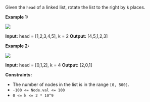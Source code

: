 
Given the  `head`  of a linked list, rotate the list to the right by  `k`  places.

**Example 1:**

![](https://assets.leetcode.com/uploads/2020/11/13/rotate1.jpg)

**Input:** head = [1,2,3,4,5], k = 2
**Output:** [4,5,1,2,3]

**Example 2:**

![](https://assets.leetcode.com/uploads/2020/11/13/roate2.jpg)

**Input:** head = [0,1,2], k = 4
**Output:** [2,0,1]

**Constraints:**

-   The number of nodes in the list is in the range  `[0, 500]`.
-   `-100 <= Node.val <= 100`
-   `0 <= k <= 2 * 10^9`